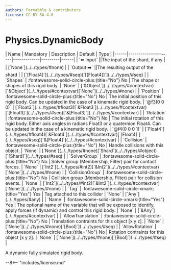 ```yaml
---
authors: Formabble & contributors
license: CC-BY-SA-4.0
---
```



# Physics.DynamicBody

<div class="sh-parameters" markdown="1">
| Name | Mandatory | Description | Default | Type |
|------|---------------------|-------------|---------|------|
| `⬅️ Input` ||The input of the shard, if any | | [`None`](../../types/#none) |
| `Output ➡️` ||The resulting output of the shard | | [`[Float4]`](../../types/#seq)[`[[Float4]]`](../../types/#seq) |
| `Shapes` | :fontawesome-solid-circle-plus:{title="No"} No  | The shape or shapes of this rigid body. | `None` | [`&Object`](../../types/#contextvar)[`&Object`](../../types/#contextvar)[`None`](../../types/#none) |
| `Position` | :fontawesome-solid-circle-plus:{title="No"} No  | The initial position of this rigid body. Can be updated in the case of a kinematic rigid body. | `@f3(0 0 0)` | [`Float3`](../../types/#float3)[`&Float3`](../../types/#contextvar)[`[Float3]`](../../types/#seq)[`&[Float3]`](../../types/#contextvar) |
| `Rotation` | :fontawesome-solid-circle-plus:{title="No"} No  | The initial rotation of this rigid body. Either axis angles in radians Float3 or a quaternion Float4. Can be updated in the case of a kinematic rigid body. | `@f4(0 0 0 1)` | [`Float4`](../../types/#float4)[`&Float4`](../../types/#contextvar)[`[Float4]`](../../types/#seq)[`&[Float4]`](../../types/#contextvar) |
| `Collision` | :fontawesome-solid-circle-plus:{title="No"} No  | Handle collisions with this object. | `None` | [`None`](../../types/#none)[`Shard`](../../types/#object)[`[Shard]`](../../types/#seq) |
| `SolverGroup` | :fontawesome-solid-circle-plus:{title="No"} No  | Solver group (Membership, Filter) pair for contact forces. | `None` | [`Int2`](../../types/#int2)[`&Int2`](../../types/#contextvar)[`None`](../../types/#none) |
| `CollisionGroup` | :fontawesome-solid-circle-plus:{title="No"} No  | Collision group (Membership, Filter) pair for collision events. | `None` | [`Int2`](../../types/#int2)[`&Int2`](../../types/#contextvar)[`None`](../../types/#none) |
| `Tag` | :fontawesome-solid-circle-xmark:{title="Yes"} Yes  | Tag attached to this collider | `None` | [`Any`](../../types/#any) |
| `Name` | :fontawesome-solid-circle-xmark:{title="Yes"} Yes  | The optional name of the variable that will be exposed to identify, apply forces (if dynamic) and control this rigid body. | `None` | [`&Any`](../../types/#contextvar) |
| `AllowTranslation` | :fontawesome-solid-circle-plus:{title="No"} No  | Translation contraints for this object [x y z]. | `None` | [`None`](../../types/#none)[`[Bool]`](../../types/#seq) |
| `AllowRotation` | :fontawesome-solid-circle-plus:{title="No"} No  | Rotation contraints for this object [x y z]. | `None` | [`None`](../../types/#none)[`[Bool]`](../../types/#seq) |

</div>

A dynamic fully simulated rigid body.

--8<-- "includes/license.md"

